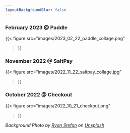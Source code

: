 ```yaml
---
layoutBackgroundBlur: false
---
```


### February 2023 @ Paddle

{{< figure
    src="images/2023_02_22_paddle_collage.png"
>}}

### November 2022 @ SaltPay

{{< figure
    src="images/2022_11_22_saltpay_collage.jpg"
>}}

### October 2022 @ Checkout

{{< figure
    src="images/2022_10_21_checkout.png"
>}}

*Background Photo by <a href="https://unsplash.com/@ryanstefan?utm_source=unsplash&utm_medium=referral&utm_content=creditCopyText">Ryan Stefan</a> on <a href="https://unsplash.com/photos/kZmZdsYGoDY?utm_source=unsplash&utm_medium=referral&utm_content=creditCopyText">Unsplash</a>*